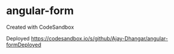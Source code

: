# angular-form
Created with CodeSandbox

Deployed https://codesandbox.io/s/github/Ajay-Dhangar/angular-formDeployed
